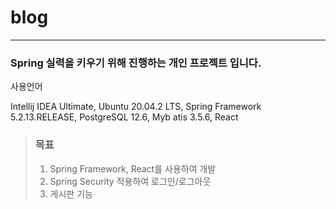 # blog
***

### Spring 실력을 키우기 위해 진행하는 개인 프로젝트 입니다.

사용언어

  Intellij IDEA Ultimate, Ubuntu 20.04.2 LTS, Spring Framework 5.2.13.RELEASE, PostgreSQL 12.6, Myb
atis 3.5.6, React



> ### 목표
> 1. Spring Framework, React를 사용하여 개발
> 1. Spring Security 적용하여 로그인/로그아웃
> 1. 게시판 기능
